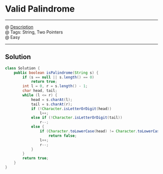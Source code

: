 #  Valid Palindrome
------------------
@ [Description](https://leetcode.com/problems/valid-palindrome/)  
@ Tags: String, Two Pointers     
@ Easy

------------------
## Solution
```java
class Solution {
    public boolean isPalindrome(String s) {
        if (s == null || s.length() == 0)
            return true;
        int l = 0, r = s.length() - 1;
        char head, tail;
        while (l <= r) {
            head = s.charAt(l);
            tail = s.charAt(r);
            if (!Character.isLetterOrDigit(head))
                l++;
            else if (!Character.isLetterOrDigit(tail))
                r--;
            else {
                if (Character.toLowerCase(head) != Character.toLowerCase(tail))
                    return false;
                l++;
                r--;
            }
        }
        return true;
    }
}
```
